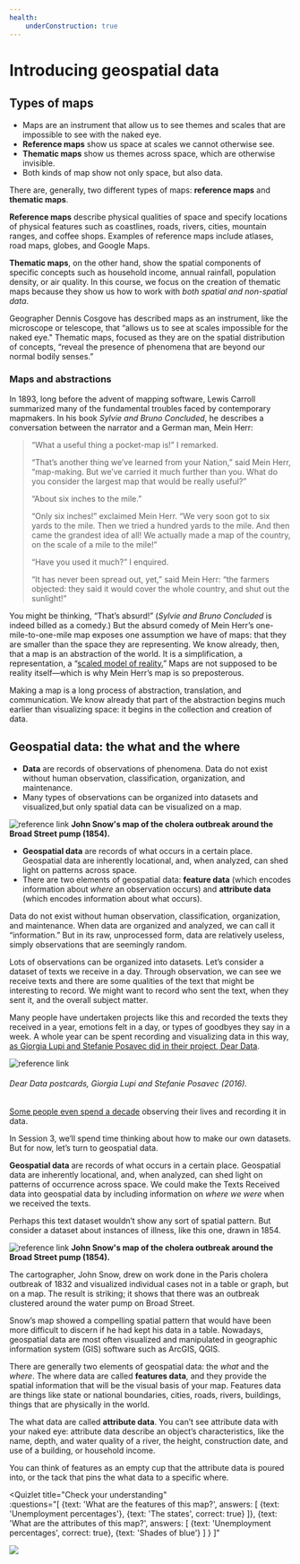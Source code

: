 ```yaml
---
health:
    underConstruction: true
---
```


# Introducing geospatial data

## Types of maps

* Maps are an instrument that allow us to see themes and scales that are impossible to see with the naked eye.
* **Reference maps** show us space at scales we cannot otherwise see. 
* **Thematic maps** show us themes across space, which are otherwise invisible.  
* Both kinds of map show not only space, but also data.

<hideable title = "More reading on your own time">
 
There are, generally, two different types of maps: **reference maps** and **thematic maps**.

**Reference maps** describe physical qualities of space and specify locations of physical features such as coastlines, roads, rivers, cities, mountain ranges, and coffee shops. Examples of reference maps include atlases, road maps, globes, and Google Maps. 

**Thematic maps**, on the other hand, show the spatial components of specific concepts such as household income, annual rainfall, population density, or air quality. In this course, we focus on the creation of thematic maps because they show us how to work with *both spatial and non-spatial data*. 

Geographer Dennis Cosgove has described maps as an instrument, like the microscope or telescope, that “allows us to see at scales impossible for the naked eye." Thematic maps, focused as they are on the spatial distribution of concepts, “reveal the presence of phenomena that are beyond our normal bodily senses.”

### Maps and abstractions

In 1893, long before the advent of mapping software, Lewis Carroll summarized many of the fundamental troubles faced by contemporary mapmakers. In his book *Sylvie and Bruno Concluded*, he describes a conversation between the narrator and a German man, Mein Herr: 

> “What a useful thing a pocket-map is!” I remarked.
> 
> “That’s another thing we’ve learned from your Nation,” said Mein Herr, “map-making. But we’ve carried it much further than you. What do you consider the largest map that would be really useful?”
> 
> “About six inches to the mile.”
> 
> “Only six inches!” exclaimed Mein Herr. “We very soon got to six yards to the mile. Then we tried a hundred yards to the mile. And then came the grandest idea of all! We actually made a map of the country, on the scale of a mile to the mile!”
> 
> “Have you used it much?” I enquired.
> 
> “It has never been spread out, yet,” said Mein Herr: “the farmers objected: they said it would cover the whole country, and shut out the sunlight!” 

You might be thinking, “That’s absurd!” (*Sylvie and Bruno Concluded* is indeed billed as a comedy.) But the absurd comedy of Mein Herr’s one-mile-to-one-mile map exposes one assumption we have of maps: that they are smaller than the space they are representing. We know already, then, that a map is an abstraction of the world. It is a simplification, a representation, a “[scaled model of reality.](https://projecteuclid.org/euclid.ss/1124891287)” Maps are not supposed to be reality itself—which is why Mein Herr’s map is so preposterous.

Making a map is a long process of abstraction, translation, and communication. We know already that part of the abstraction begins much earlier than visualizing space: it begins in the collection and creation of data. 

</hideable>

## Geospatial data: the what and the where

* **Data** are records of observations of phenomena. Data do not exist without human observation, classification, organization, and maintenance. 
* Many types of observations can be organized into datasets and visualized,but only spatial data can be visualized on a map.

![reference link](https://upload.wikimedia.org/wikipedia/commons/thumb/2/27/Snow-cholera-map-1.jpg/1200px-Snow-cholera-map-1.jpg)
**John Snow's map of the cholera outbreak around the Broad Street pump (1854).** 

* **Geospatial data** are records of what occurs in a certain place. Geospatial data are inherently locational, and, when analyzed, can shed light on patterns across space.
* There are two elements of geospatial data: **feature data** (which encodes information about *where* an observation occurs) and **attribute data** (which encodes information about what occurs). 

<Hideable title = "More reading on your own time">

Data do not exist without human observation, classification, organization, and maintenance. When data are organized and analyzed, we can call it “information.” But in its raw, unprocessed form, data are relatively useless, simply observations that are seemingly random. 

Lots of observations can be organized into datasets. Let’s consider a dataset of texts we receive in a day. Through observation, we can see we receive texts and there are some qualities of the text that might be interesting to record. We might want to record who sent the text, when they sent it, and the overall subject matter. 

Many people have undertaken projects like this and recorded the texts they received in a year, emotions felt in a day, or types of goodbyes they say in a week. A whole year can be spent recording and visualizing data in this way, [as Giorgia Lupi and Stefanie Posavec did in their project, Dear Data](http://www.dear-data.com/theproject). 

![reference link](https://images.squarespace-cdn.com/content/v1/54eec73ee4b0ae0904da0e94/1469543541721-UB2SLPATTAHHT23DXU3K/ke17ZwdGBToddI8pDm48kAYCpg1VIiwn4rHNOpB5c4B7gQa3H78H3Y0txjaiv_0fDoOvxcdMmMKkDsyUqMSsMWxHk725yiiHCCLfrh8O1z5QPOohDIaIeljMHgDF5CVlOqpeNLcJ80NK65_fV7S1UVjdAUSUmuEOi_N_6GrwUPyU5pNi1K8-4PrHaCC_jPqmRwI9WTNiCkeSufsKtaOj1w/image-asset.jpeg?format=1500w) 
###### Dear Data postcards, Giorgia Lupi and Stefanie Posavec (2016). 

[Some people even spend a decade](https://www.wired.com/2015/10/nicholas-felton-obsessively-recorded-his-private-data-for-10-years/) observing their lives and recording it in data. 

In Session 3, we’ll spend time thinking about how to make our own datasets. But for now, let’s turn to geospatial data.  

**Geospatial data** are records of what occurs in a certain place. Geospatial data are inherently locational, and, when analyzed, can shed light on patterns of occurrence across space. We could make the Texts Received data into geospatial data by including information on *where we were* when we received the texts. 

Perhaps this text dataset wouldn’t show any sort of spatial pattern. But consider a dataset about instances of illness, like this one, drawn in 1854. 

![reference link](https://upload.wikimedia.org/wikipedia/commons/thumb/2/27/Snow-cholera-map-1.jpg/1200px-Snow-cholera-map-1.jpg)
**John Snow's map of the cholera outbreak around the Broad Street pump (1854).** 

The cartographer, John Snow, drew on work done in the Paris cholera outbreak of 1832 and visualized individual cases not in a table or graph, but on a map. The result is striking; it shows that there was an outbreak clustered around the water pump on Broad Street. 

Snow’s map showed a compelling spatial pattern that would have been more difficult to discern if he had kept his data in a table. Nowadays, geospatial data are most often visualized and manipulated in geographic information system (GIS) software such as ArcGIS, QGIS. 

There are generally two elements of geospatial data: the *what* and the *where*. The where data are called **features data**, and they provide the spatial information that will be the visual basis of your map. Features data are things like state or national boundaries, cities, roads, rivers, buildings, things that are physically in the world. 

The what data are called **attribute data**. You can’t see attribute data with your naked eye: attribute data describe an object’s characteristics, like the name, depth, and water quality of a river, the height, construction date, and use of a building, or household income. 

You can think of features as an empty cup that the attribute data is poured into, or the tack that pins the what data to a specific where. 

</Hideable>

<Quizlet 
    title="Check your understanding"    
    :questions="[
        {text: 'What are the features of this map?',
        answers: [
            {text: 'Unemployment percentages'},
            {text: 'The states', correct: true}
        ]},
        {text: 'What are the attributes of this map?',
        answers: [
            {text: 'Unemployment percentages', correct: true},
            {text: 'Shades of blue'}
        ]
        }
    ]"
>

![](https://i.imgur.com/BP8YjPZ.jpg)

</Quizlet>